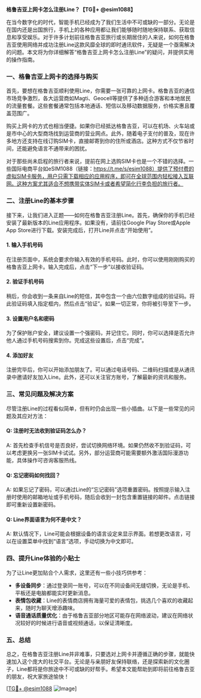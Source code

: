 **格鲁吉亚上网卡怎么注册Line？【TG💪+ @esim1088】**

在当今数字化的时代，智能手机已经成为了我们生活中不可或缺的一部分。无论是在国内还是出国旅行，手机上的各种应用都让我们能够随时随地保持联系、获取信息和享受娱乐。对于许多计划前往格鲁吉亚旅行或长期居住的人来说，如何在格鲁吉亚使用网络并成功注册Line这款风靡全球的即时通讯软件，无疑是一个亟需解决的问题。本文将为你详细解答“格鲁吉亚上网卡怎么注册Line”的疑问，并提供实用的操作指南。

### 一、格鲁吉亚上网卡的选择与购买

首先，要想在格鲁吉亚顺利使用Line，你需要一张可靠的上网卡。格鲁吉亚的通信市场竞争激烈，各大运营商如Magti、Geocell等提供了多种适合游客和本地居民的流量套餐。这些套餐通常包括本地通话、短信以及移动数据服务，价格实惠且覆盖范围广。

购买上网卡的方式也相当便捷。如果你已经抵达格鲁吉亚，可以在机场、火车站或是市中心的大型商场找到运营商的营业网点。此外，随着电子支付的普及，现在许多地方还支持在线订购SIM卡，直接邮寄到你的住所或酒店。这种方式不仅节省时间，还能避免语言不通带来的困扰。

对于那些尚未启程的旅行者来说，提前在网上选购SIM卡也是一个不错的选择。一些国际电商平台如eSIM1088（链接：https://t.me/s/esim1088）提供了预付费的虚拟SIM卡服务，用户只需下载相应的应用程序，即可在全球范围内轻松接入互联网。这种方案尤其适合不想携带实体SIM卡或者希望简化行李负担的旅行者。

### 二、注册Line的基本步骤

接下来，让我们进入正题——如何在格鲁吉亚注册Line。首先，确保你的手机已经安装了最新版本的Line应用程序。如果没有，请前往Google Play Store或Apple App Store进行下载。安装完成后，打开Line并点击“开始使用”。

#### 1. 输入手机号码
在注册页面中，系统会要求你输入有效的手机号码。此时，你可以使用刚刚购买的格鲁吉亚上网卡。输入完成后，点击“下一步”以接收验证码。

#### 2. 验证手机号码
稍后，你会收到一条来自Line的短信，其中包含一个由六位数字组成的验证码。将此验证码填入指定框内，然后点击“验证”。如果一切正常，你将被引导至下一步。

#### 3. 设置用户名和密码
为了保护账户安全，建议设置一个强密码，并记住它。同时，你可以选择是否允许他人通过手机号码搜索到你。完成这些设置后，点击“完成”。

#### 4. 添加好友
注册完毕后，你可以开始添加朋友了。可以通过电话号码、二维码扫描或是从通讯录中邀请好友加入Line。此外，还可以关注官方账号，了解最新的资讯和服务。

### 三、常见问题及解决方案

尽管注册Line的过程看似简单，但有时仍会出现一些小插曲。以下是一些常见的问题及其应对方法：

#### Q: 注册时无法收到验证码怎么办？
A: 首先检查手机信号是否良好，尝试切换网络环境。如果仍然收不到验证码，可以考虑更换另一张SIM卡试试。另外，部分运营商可能需要额外激活国际漫游功能，具体操作可咨询客服热线。

#### Q: 忘记密码如何找回？
A: 如果忘记了密码，可以通过Line的“忘记密码”选项重置密码。按照提示输入注册时使用的邮箱地址或手机号码，随后会收到一封包含重置链接的邮件。点击链接即可重新设置新密码。

#### Q: Line界面语言为何不是中文？
A: 默认情况下，Line可能会根据设备的语言设定来显示界面。若想更改语言，可以在设置菜单中找到“语言”选项，手动切换为中文即可。

### 四、提升Line体验的小贴士

为了让Line更加贴合个人需求，这里还有一些小技巧供参考：

- **多设备同步**：通过登录同一账号，可以在不同设备间无缝切换，无论是手机、平板还是电脑都能实时更新消息。
- **表情包收藏**：Line的表情商店拥有海量可爱的表情包，挑选几个喜欢的收藏起来，随时为聊天增添趣味。
- **语音通话质量优化**：由于格鲁吉亚部分地区可能存在网络波动，建议在网络状况较好的时候进行语音或视频通话，以保证清晰度。

### 五、总结

总之，在格鲁吉亚注册Line并非难事，只要选对上网卡并遵循正确的步骤，就能快速加入这个庞大的社交平台。无论是与亲朋好友保持联络，还是探索新的文化圈子，Line都将是你旅途中不可或缺的好帮手。希望本文能帮助到即将前往格鲁吉亚的朋友，祝大家旅途愉快！

[[TG💪+ @esim1088](https://t.me/s/esim1088) ![Image](https://i.postimg.cc/4NQfJmqS/Snipaste-2025-05-13-00-14-12.png)]